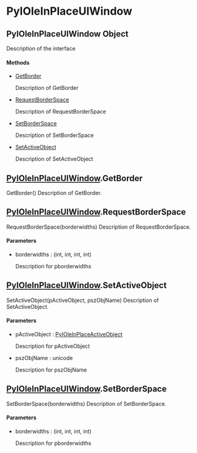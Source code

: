 # PyIOleInPlaceUIWindow


## PyIOleInPlaceUIWindow Object

Description of the interface

#### Methods

  - [GetBorder](PyIOleInPlaceUIWindow.md#pyioleinplaceuiwindowgetborder)

    Description of GetBorder&nbsp;

  - [RequestBorderSpace](PyIOleInPlaceUIWindow.md#pyioleinplaceuiwindowrequestborderspace)

    Description of RequestBorderSpace&nbsp;

  - [SetBorderSpace](PyIOleInPlaceUIWindow.md#pyioleinplaceuiwindowsetborderspace)

    Description of SetBorderSpace&nbsp;

  - [SetActiveObject](PyIOleInPlaceUIWindow.md#pyioleinplaceuiwindowsetactiveobject)

    Description of SetActiveObject&nbsp;


## [PyIOleInPlaceUIWindow](PyIOleInPlaceUIWindow.md#pyioleinplaceuiwindow)\.GetBorder

GetBorder\(\)
Description of GetBorder\.


## [PyIOleInPlaceUIWindow](PyIOleInPlaceUIWindow.md#pyioleinplaceuiwindow)\.RequestBorderSpace

RequestBorderSpace\(borderwidths\)
Description of RequestBorderSpace\.

#### Parameters

  - borderwidths : \(int, int, int, int\)

    Description for pborderwidths


## [PyIOleInPlaceUIWindow](PyIOleInPlaceUIWindow.md#pyioleinplaceuiwindow)\.SetActiveObject

SetActiveObject\(pActiveObject, pszObjName\)
Description of SetActiveObject\.

#### Parameters

  - pActiveObject : [PyIOleInPlaceActiveObject](PyIOleInPlaceActiveObject.md)

    Description for pActiveObject

  - pszObjName : unicode

    Description for pszObjName


## [PyIOleInPlaceUIWindow](PyIOleInPlaceUIWindow.md#pyioleinplaceuiwindow)\.SetBorderSpace

SetBorderSpace\(borderwidths\)
Description of SetBorderSpace\.

#### Parameters

  - borderwidths : \(int, int, int, int\)

    Description for pborderwidths